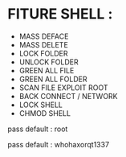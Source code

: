 
FITURE SHELL : 
====================================

- MASS DEFACE
- MASS DELETE
- LOCK FOLDER
- UNLOCK FOLDER
- GREEN ALL FILE
- GREEN ALL FOLDER
- SCAN FILE EXPLOIT ROOT
- BACK CONNECT / NETWORK
- LOCK SHELL
- CHMOD SHELL


pass default : root

pass default : whohaxorqt1337
